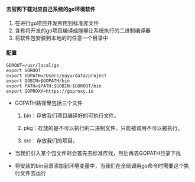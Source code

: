 #### 去官网下载对应自己系统的go环境软件

1. 在进行go项目开发所用到标准库文件
2. 含有将开发的go项目编译成能够让系统执行的二进制编译器
3. 将软件包安装到本地的的任意一个目录中

#### 配置

```
GOROOT=/usr/local/go
export GOROOT
export GOPATH=/Users/yuyu/data/project
export GOBIN=$GOPATH/bin
export PATH=$PATH:$GOBIN:$GOROOT/bin
export GOPROXY=https://goproxy.io
```

+ GOPATH路径里包括三个文件
	
	1. bin：存放我们项目编译好的可执行文件。
	
	2. pkg：存放的是不可以执行的二进制文件，只能被调用不可以被执行。
	3. src：存放我们的项目。
	
+ 当我们引入某个包文件时会首先去标准库找，然后再去GOPATH目录下找

+ 将安装的bin目录添加到环境变量中，当我们在全局调用go命令时需要这个执行文件去运行

   

